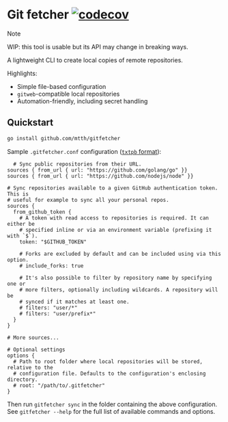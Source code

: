 # Git fetcher [![codecov](https://codecov.io/gh/mtth/gitfetcher/graph/badge.svg?token=N1B8C8UMX0)](https://codecov.io/gh/mtth/gitfetcher)

> [!NOTE]
> WIP: this tool is usable but its API may change in breaking ways.

A lightweight CLI to create local copies of remote repositories.

Highlights:

* Simple file-based configuration
* `gitweb`-compatible local repositories
* Automation-friendly, including secret handling


## Quickstart


```sh
go install github.com/mtth/gitfetcher
```

Sample `.gitfetcher.conf` configuration ([`txtpb` format][txtpb]):

```pbtxt
  # Sync public repositories from their URL.
sources { from_url { url: "https://github.com/golang/go" }}
sources { from_url { url: "https://github.com/nodejs/node" }}

# Sync repositories available to a given GitHub authentication token. This is
# useful for example to sync all your personal repos.
sources {
  from_github_token {
    # A token with read access to repositories is required. It can either be
    # specified inline or via an environment variable (prefixing it with `$`).
    token: "$GITHUB_TOKEN"

    # Forks are excluded by default and can be included using via this option.
    # include_forks: true

    # It's also possible to filter by repository name by specifying one or
    # more filters, optionally including wildcards. A repository will be
    # synced if it matches at least one.
    # filters: "user/*"
    # filters: "user/prefix*"
  }
}

# More sources...

# Optional settings
options {
  # Path to root folder where local repositories will be stored, relative to the
  # configuration file. Defaults to the configuration's enclosing directory.
  # root: "/path/to/.gitfetcher"
}
```

Then run `gitfetcher sync` in the folder containing the above configuration.
See `gitfetcher --help` for the full list of available commands and options.


[txtpb]: https://protobuf.dev/reference/protobuf/textformat-spec/
